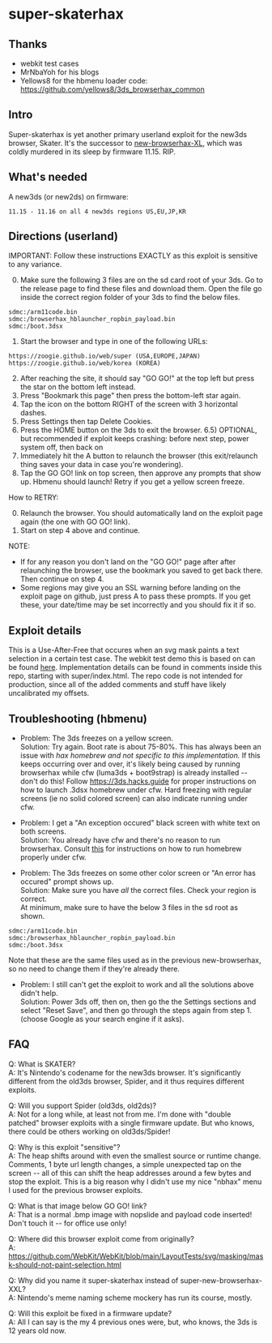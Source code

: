 # super-skaterhax

## Thanks 
- webkit test cases 
- MrNbaYoh for his blogs
- Yellows8 for the hbmenu loader code: https://github.com/yellows8/3ds_browserhax_common

## Intro

Super-skaterhax is yet another primary userland exploit for the new3ds browser, Skater. It's the successor to [new-browserhax-XL](https://github.com/zoogie/new-browserhax-XL), which was coldly murdered in its sleep by firmware 11.15. RIP.

## What's needed

A new3ds (or new2ds) on firmware:<br>
```
11.15 - 11.16 on all 4 new3ds regions US,EU,JP,KR
```

## Directions (userland)

IMPORTANT: Follow these instructions EXACTLY as this exploit is sensitive to any variance.

0) Make sure the following 3 files are on the sd card root of your 3ds. Go to the release page to find these files and download them. Open the file go inside the correct region folder of your 3ds to find the below files.
```
sdmc:/arm11code.bin
sdmc:/browserhax_hblauncher_ropbin_payload.bin
sdmc:/boot.3dsx
```
1) Start the browser and type in one of the following URLs:
```
https://zoogie.github.io/web/super (USA,EUROPE,JAPAN)
https://zoogie.github.io/web/korea (KOREA)
```
2) After reaching the site, it should say "GO GO!" at the top left but press the star on the bottom left instead.
3) Press "Bookmark this page" then press the bottom-left star again.
4) Tap the icon on the bottom RIGHT of the screen with 3 horizontal dashes.
5) Press Settings then tap Delete Cookies.
6) Press the HOME button on the 3ds to exit the browser. 6.5) OPTIONAL, but recommended if exploit keeps crashing: before next step, power system off, then back on
7) Immediately hit the A button to relaunch the browser (this exit/relaunch thing saves your data in case you're wondering).
8) Tap the GO GO! link on top screen, then approve any prompts that show up. Hbmenu should launch! Retry if you get a yellow screen freeze.

How to RETRY:

0) Relaunch the browser. You should automatically land on the exploit page again (the one with GO GO! link).
1) Start on step 4 above and continue.

NOTE: 
- If for any reason you don't land on the "GO GO!" page after after relaunching the browser, use the bookmark you saved to get back there. Then continue on step 4.
- Some regions may give you an SSL warning before landing on the exploit page on github, just press A to pass these prompts. If you get these, your date/time may be set incorrectly and you should fix it if so.

## Exploit details

This is a Use-After-Free that occures when an svg mask paints a text selection in a certain test case. The webkit test demo this is based on can be found [here](https://github.com/WebKit/WebKit/blob/main/LayoutTests/svg/masking/mask-should-not-paint-selection.html). Implementation details can be found in comments inside this repo, starting with super/index.html. The repo code is not intended for production, since all of the added comments and stuff have likely uncalibrated my offsets.

## Troubleshooting (hbmenu)

- Problem: The 3ds freezes on a yellow screen.<br>
Solution: Try again. Boot rate is about 75-80%. This has always been an issue with *hax homebrew and not specific to this implementation.* If this keeps occurring over and over, it's likely being caused by running browserhax while cfw (luma3ds + boot9strap) is already installed -- don't do this! Follow https://3ds.hacks.guide for proper instructions on how to launch .3dsx homebrew under cfw. Hard freezing with regular screens (ie no solid colored screen) can also indicate running under cfw.

- Problem: I get a "An exception occured" black screen with white text on both screens.<br>
Solution: You already have cfw and there's no reason to run browserhax. Consult [this](https://3ds.hacks.guide/finalizing-setup.html) for instructions on how to run homebrew properly under cfw.

- Problem: The 3ds freezes on some other color screen or "An error has occured" prompt shows up.<br>
Solution: Make sure you have *all* the correct files. Check your region is correct.<br>
At minimum, make sure to have the below 3 files in the sd root as shown.

```
sdmc:/arm11code.bin
sdmc:/browserhax_hblauncher_ropbin_payload.bin
sdmc:/boot.3dsx
```
Note that these are the same files used as in the previous new-browserhax, so no need to change them if they're already there.

- Problem: I still can't get the exploit to work and all the solutions above didn't help.<br>
Solution: Power 3ds off, then on, then go the the Settings sections and select "Reset Save", and then go through the steps again from step 1. (choose Google as your search engine if it asks).

## FAQ

Q: What is SKATER?<br>
A: It's Nintendo's codename for the new3ds browser. It's significantly different from the old3ds browser, Spider, and it thus requires different exploits.

Q: Will you support Spider (old3ds, old2ds)?<br>
A: Not for a long while, at least not from me. I'm done with "double patched" browser exploits with a single firmware update. But who knows, there could be others working on old3ds/Spider!

Q: Why is this exploit "sensitive"?<br>
A: The heap shifts around with even the smallest source or runtime change. Comments, 1 byte url length changes, a simple unexpected tap on the screen -- all of this can shift the heap addresses around a few bytes and stop the exploit. This is a big reason why I didn't use my nice "nbhax" menu I used for the previous browser exploits.

Q: What is that image below GO GO! link?<br>
A: That is a normal .bmp image with nopslide and payload code inserted! Don't touch it -- for office use only!

Q: Where did this browser exploit come from originally?<br>
A: https://github.com/WebKit/WebKit/blob/main/LayoutTests/svg/masking/mask-should-not-paint-selection.html

Q: Why did you name it super-skaterhax instead of super-new-browserhax-XXL?<br>
A: Nintendo's meme naming scheme mockery has run its course, mostly.

Q: Will this exploit be fixed in a firmware update?<br>
A: All I can say is the my 4 previous ones were, but, who knows, the 3ds is 12 years old now.
